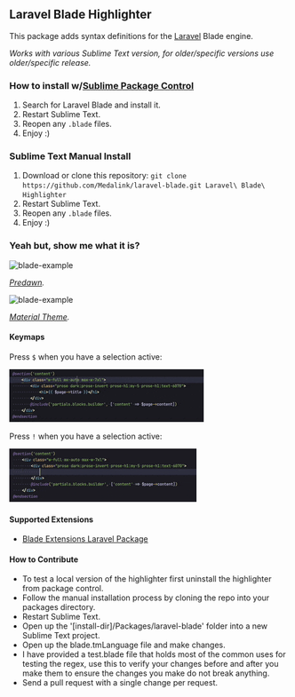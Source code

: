 ## Laravel Blade Highlighter

This package adds syntax definitions for the [Laravel](http://www.laravel.com) Blade engine.

*Works with various Sublime Text version, for older/specific versions use older/specific release.*

### How to install w/[Sublime Package Control](http://wbond.net/sublime_packages/package_control)

1. Search for Laravel Blade and install it.
2. Restart Sublime Text.
3. Reopen any ```.blade``` files.
4. Enjoy :)

### Sublime Text Manual Install

1. Download or clone this repository: ```git clone https://github.com/Medalink/laravel-blade.git Laravel\ Blade\ Highlighter```
2. Restart Sublime Text.
3. Reopen any ```.blade``` files.
4. Enjoy :)

### Yeah but, show me what it is?

![blade-example](https://cloud.githubusercontent.com/assets/499192/8564960/52a7e57c-2551-11e5-8182-1f24a6d8d17a.jpg "blade-example")

*[Predawn](https://github.com/jamiewilson/predawn).*

![blade-example](https://cloud.githubusercontent.com/assets/499192/8564966/68f19076-2551-11e5-9bc2-13d8b0915ffa.jpg "blade-example-2")

*[Material Theme](https://github.com/equinusocio/material-theme).*

#### Keymaps

Press `$` when you have a selection active:

![Dollar on selection](images/dollar-on-selection.gif "Dollar on selection")

Press `!` when you have a selection active:

![Exclaimation on selection](images/exclaimation-on-selection.gif "Exclaimation on selection")

#### Supported Extensions

* [Blade Extensions Laravel Package](https://github.com/RobinRadic/blade-extensions)

#### How to Contribute

* To test a local version of the highlighter first uninstall the highlighter from package control.
* Follow the manual installation process by cloning the repo into your packages directory.
* Restart Sublime Text.
* Open up the '[install-dir]/Packages/laravel-blade' folder into a new Sublime Text project.
* Open up the blade.tmLanguage file and make changes.
* I have provided a test.blade file that holds most of the common uses for testing the regex, use this to verify your changes before and after you make them to ensure the changes you make do not break anything.
* Send a pull request with a single change per request.
